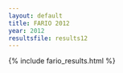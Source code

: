 ```yaml
---
layout: default
title: FARIO 2012
year: 2012
resultsfile: results12
---
```


{% include fario_results.html %}
